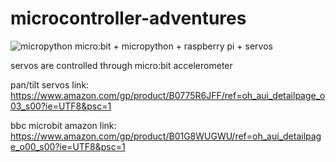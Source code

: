 # microcontroller-adventures
![micropython](https://github.com/jeffreycoen/microcontroller-adventures/tree/master/images/micropython.jpeg)
micro:bit + micropython + raspberry pi + servos

servos are controlled through micro:bit accelerometer

pan/tilt servos link: https://www.amazon.com/gp/product/B0775R6JFF/ref=oh_aui_detailpage_o03_s00?ie=UTF8&psc=1

bbc microbit amazon link: https://www.amazon.com/gp/product/B01G8WUGWU/ref=oh_aui_detailpage_o00_s00?ie=UTF8&psc=1
